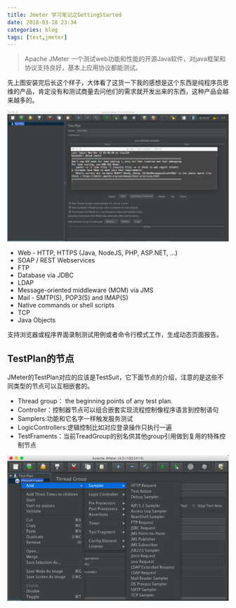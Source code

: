 ```yaml
---
title: Jmeter 学习笔记之GettingStarted
date: 2018-03-18 23:34
categories: blog
tags: [test,jmeter]
---
```


>  Apache JMeter 一个测试web功能和性能的开源Java软件，对java框架和协议支持良好，基本上应用协议都能测试。

先上图安装完后长这个样子，大体看了这货一下我的感想是这个东西是纯程序员思维的产品，肯定没有和测试商量去问他们的需求就开发出来的东西，这种产品会越来越多的。

![JmeterMainView](../assets/in-post/2018-03-18-jmeter-get-started-1.png)

- Web - HTTP, HTTPS (Java, NodeJS, PHP, ASP.NET, …)
- SOAP / REST Webservices
- FTP
- Database via JDBC
- LDAP
- Message-oriented middleware (MOM) via JMS
- Mail - SMTP(S), POP3(S) and IMAP(S)
- Native commands or shell scripts
- TCP
- Java Objects

支持浏览器或程序界面录制测试用例或者命令行模式工作，生成动态页面报告。


## TestPlan的节点
JMeter的TestPlan对应的应该是TestSuit，它下面节点的介绍，注意的是这些不同类型的节点可以互相嵌套的。

- Thread group： the beginning points of any test plan. 
- Controller：控制器节点可以组合嵌套实现流程控制像程序语言到控制语句
- Samplers:功能和它名字一样触发服务测试
- LogicControllers:逻辑控制比如对应登录操作只执行一遍
- TestFraments：当前TreadGroup的别名供其他group引用做到复用的特殊控制节点


![JmeterMainView](../assets/in-post/2018-03-18-jmeter-get-started-2.png)